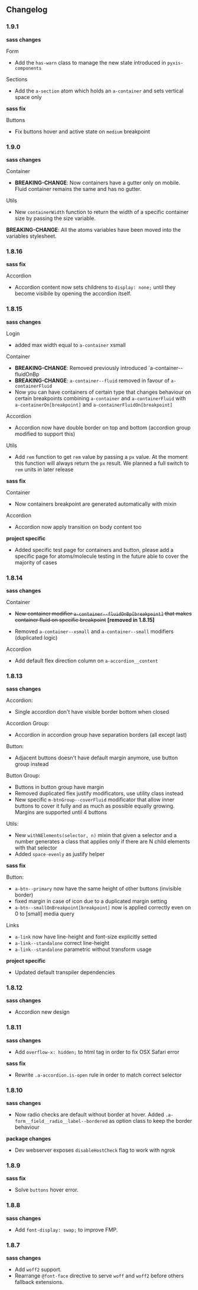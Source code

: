 ## Changelog

### 1.9.1
**sass changes**

Form
- Add the `has-warn` class to manage the new state introduced in `pyxis-components`

Sections
- Add the `a-section` atom which holds an `a-container` and sets vertical space only


**sass fix**

Buttons
- Fix buttons hover and active state on `medium` breakpoint


### 1.9.0
**sass changes**

Container
- **BREAKING-CHANGE**: Now containers have a gutter only on mobile. Fluid container remains the same and has no gutter.

Utils
- New `containerWidth` function to return the width of a specific container size by passing the size variable. 

**BREAKING-CHANGE**: All the atoms variables have been moved into the variables stylesheet.

### 1.8.16
**sass fix**

Accordion
- Accordion content now sets childrens to `display: none;` until they become visibile by opening the accordion itself.

### 1.8.15
**sass changes**

Login
- added max width equal to `a-container` xsmall

Container
- **BREAKING-CHANGE**: Removed previously introduced `a-container--fluidOnBp
- **BREAKING-CHANGE**: `a-container--fluid` removed in favour of `a-containerFluid` 
- Now you can have containers of certain type that changes behaviour on certain breakpoints combining `a-container` and `a-containerFluid` with `a-containerOn[breakpoint]` and `a-containerFluidOn[breakpoint]` 

Accordion
- Accordion now have double border on top and bottom (accordion group modified to support this)

Utils
- Add `rem` function to get `rem` value by passing a `px` value. At the moment this function will always return the `px` result. We planned a full switch to `rem` units in later release


**sass fix** 

Container
- Now containers breakpoint are generated automatically with mixin

Accordion
- Accordion now apply transition on body content too

**project specific**
- Added specific test page for containers and button, please add a specific page for atoms/molecule testing in the future able to cover the majority of cases 

### 1.8.14
**sass changes**

Container
- ~~New container modifier `a-container--fluidOnBp[breakpoint]` that makes container fluid on specific breakpoint~~ **[removed in 1.8.15]**

- Removed `a-container--xsmall` and `a-container--small` modifiers (duplicated logic)

Accordion
- Add default flex direction column on `a-accordion__content`

### 1.8.13
**sass changes**

Accordion:
- Single accordion don't have visible border bottom when closed

Accordion Group:
- Accordion in accordion group have separation borders (all except last)

Button:
- Adjacent buttons doesn't have default margin anymore, use button group instead

Button Group:
- Buttons in button group have margin
- Removed duplicated flex justify modificators, use utility class instead
- New specific `m-btnGroup--coverFluid` modificator that allow inner buttons to cover it fully and as much as possible equally growing. Margins are supported until 4 buttons

Utils:
- New `withNElements(selector, n)` mixin that given a selector and a number generates a class that applies only if there are N child elements with that selector
- Added `space-evenly` as justify helper

**sass fix**

Button:
- `a-btn--primary` now have the same height of other buttons (invisible border)
- fixed margin in case of icon due to a duplicated margin setting
- `a-btn--smallOnBreakpoint[breakpoint]` now is applied correctly even on 0 to [small] media query

Links
- `a-link` now have line-height and font-size explicitly setted 
- `a-link--standalone` correct line-height
- `a-link--standalone` parametric without transform usage

**project specific**
- Updated default transpiler dependencies

### 1.8.12
**sass changes**

- Accordion new design

### 1.8.11 
**sass changes**
- Add `overflow-x: hidden;` to html tag in order to fix OSX Safari error

**sass fix**
- Rewrite `.a-accordion.is-open` rule in order to match correct selector

### 1.8.10 
**sass changes**
- Now radio checks are default without border at hover. Added `.a-form__field__radio__label--bordered` as option class to keep the border behaviour

**package changes**
- Dev webserver exposes `disableHostCheck` flag to work with ngrok

### 1.8.9
**sass fix**
- Solve `buttons` hover error.

### 1.8.8
**sass changes**
- Add `font-display: swap;` to improve FMP.

### 1.8.7
**sass changes**
- Add `woff2` support. 
- Rearrange `@font-face` directive to serve `woff` and `woff2` before others fallback extensions.
